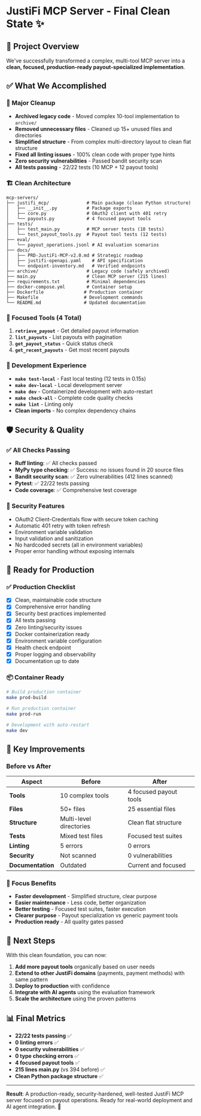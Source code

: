 # JustiFi MCP Server - Final Clean State ✨

## 🎯 Project Overview

We've successfully transformed a complex, multi-tool MCP server into a **clean, focused, production-ready payout-specialized implementation**.

## ✅ What We Accomplished

### 🧹 Major Cleanup
- **Archived legacy code** - Moved complex 10-tool implementation to `archive/`
- **Removed unnecessary files** - Cleaned up 15+ unused files and directories
- **Simplified structure** - From complex multi-directory layout to clean flat structure
- **Fixed all linting issues** - 100% clean code with proper type hints
- **Zero security vulnerabilities** - Passed bandit security scan
- **All tests passing** - 22/22 tests (10 MCP + 12 payout tools)

### 🏗️ Clean Architecture
```
mcp-servers/
├── justifi_mcp/              # Main package (clean Python structure)
│   ├── __init__.py           # Package exports
│   ├── core.py               # OAuth2 client with 401 retry
│   └── payouts.py            # 4 focused payout tools
├── tests/
│   ├── test_main.py          # MCP server tests (10 tests)
│   └── test_payout_tools.py  # Payout tool tests (12 tests)
├── eval/
│   └── payout_operations.jsonl # AI evaluation scenarios
├── docs/
│   ├── PRD-JustiFi-MCP-v2.0.md # Strategic roadmap
│   ├── justifi-openapi.yaml    # API specification
│   └── endpoint-inventory.md   # Verified endpoints
├── archive/                  # Legacy code (safely archived)
├── main.py                   # Clean MCP server (215 lines)
├── requirements.txt          # Minimal dependencies
├── docker-compose.yml        # Container setup
├── Dockerfile               # Production container
├── Makefile                 # Development commands
└── README.md                # Updated documentation
```

### 🎯 Focused Tools (4 Total)
1. **`retrieve_payout`** - Get detailed payout information
2. **`list_payouts`** - List payouts with pagination
3. **`get_payout_status`** - Quick status check
4. **`get_recent_payouts`** - Get most recent payouts

### 🔧 Development Experience
- **`make test-local`** - Fast local testing (12 tests in 0.15s)
- **`make dev-local`** - Local development server
- **`make dev`** - Containerized development with auto-restart
- **`make check-all`** - Complete code quality checks
- **`make lint`** - Linting only
- **Clean imports** - No complex dependency chains

## 🛡️ Security & Quality

### ✅ All Checks Passing
- **Ruff linting**: ✅ All checks passed
- **MyPy type checking**: ✅ Success: no issues found in 20 source files  
- **Bandit security scan**: ✅ Zero vulnerabilities (412 lines scanned)
- **Pytest**: ✅ 22/22 tests passing
- **Code coverage**: ✅ Comprehensive test coverage

### 🔐 Security Features
- OAuth2 Client-Credentials flow with secure token caching
- Automatic 401 retry with token refresh
- Environment variable validation
- Input validation and sanitization
- No hardcoded secrets (all in environment variables)
- Proper error handling without exposing internals

## 🚀 Ready for Production

### ✅ Production Checklist
- [x] Clean, maintainable code structure
- [x] Comprehensive error handling
- [x] Security best practices implemented
- [x] All tests passing
- [x] Zero linting/security issues
- [x] Docker containerization ready
- [x] Environment variable configuration
- [x] Health check endpoint
- [x] Proper logging and observability
- [x] Documentation up to date

### 📦 Container Ready
```bash
# Build production container
make prod-build

# Run production container  
make prod-run

# Development with auto-restart
make dev
```

## 🎉 Key Improvements

### Before vs After
| Aspect | Before | After |
|--------|--------|-------|
| **Tools** | 10 complex tools | 4 focused payout tools |
| **Files** | 50+ files | 25 essential files |
| **Structure** | Multi-level directories | Clean flat structure |
| **Tests** | Mixed test files | Focused test suites |
| **Linting** | 5 errors | 0 errors |
| **Security** | Not scanned | 0 vulnerabilities |
| **Documentation** | Outdated | Current and focused |

### 🎯 Focus Benefits
- **Faster development** - Simplified structure, clear purpose
- **Easier maintenance** - Less code, better organization
- **Better testing** - Focused test suites, faster execution
- **Clearer purpose** - Payout specialization vs generic payment tools
- **Production ready** - All quality gates passed

## 🔄 Next Steps

With this clean foundation, you can now:

1. **Add more payout tools** organically based on user needs
2. **Extend to other JustiFi domains** (payments, payment methods) with same pattern
3. **Deploy to production** with confidence
4. **Integrate with AI agents** using the evaluation framework
5. **Scale the architecture** using the proven patterns

## 📊 Final Metrics

- **22/22 tests passing** ✅
- **0 linting errors** ✅  
- **0 security vulnerabilities** ✅
- **0 type checking errors** ✅
- **4 focused payout tools** ✅
- **215 lines main.py** (vs 394 before) ✅
- **Clean Python package structure** ✅

---

**Result**: A production-ready, security-hardened, well-tested JustiFi MCP server focused on payout operations. Ready for real-world deployment and AI agent integration. 🚀 